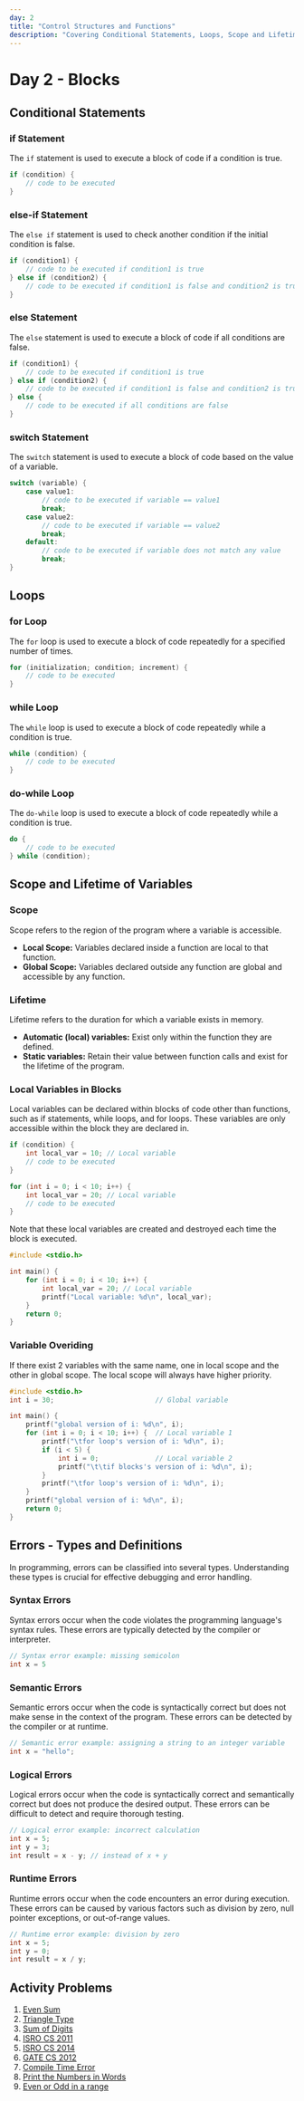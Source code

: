 ```yaml
---
day: 2
title: "Control Structures and Functions"
description: "Covering Conditional Statements, Loops, Scope and Lifetime of Variables and Errors"
---
```


# Day 2 - Blocks

## Conditional Statements

### if Statement
The `if` statement is used to execute a block of code if a condition is true.
```c
if (condition) {
    // code to be executed
}
```

### else-if Statement
The `else if` statement is used to check another condition if the initial condition is false.
```c
if (condition1) {
    // code to be executed if condition1 is true
} else if (condition2) {
    // code to be executed if condition1 is false and condition2 is true
}
```

### else Statement
The `else` statement is used to execute a block of code if all conditions are false.
```c
if (condition1) {
    // code to be executed if condition1 is true
} else if (condition2) {
    // code to be executed if condition1 is false and condition2 is true
} else {
    // code to be executed if all conditions are false
}
```

### switch Statement
The `switch` statement is used to execute a block of code based on the value of a variable.
```c
switch (variable) {
    case value1:
        // code to be executed if variable == value1
        break;
    case value2:
        // code to be executed if variable == value2
        break;
    default:
        // code to be executed if variable does not match any value
        break;
}
```

## Loops

### for Loop
The `for` loop is used to execute a block of code repeatedly for a specified number of times.

```c
for (initialization; condition; increment) {
    // code to be executed
}
```

### while Loop
The `while` loop is used to execute a block of code repeatedly while a condition is true.

```c
while (condition) {
    // code to be executed
}
```

### do-while Loop
The `do-while` loop is used to execute a block of code repeatedly while a condition is true.

```c
do {
    // code to be executed
} while (condition);
```

## Scope and Lifetime of Variables

### Scope
Scope refers to the region of the program where a variable is accessible.

- **Local Scope:** Variables declared inside a function are local to that function.
- **Global Scope:** Variables declared outside any function are global and accessible by any function.

### Lifetime
Lifetime refers to the duration for which a variable exists in memory.

- **Automatic (local) variables:** Exist only within the function they are defined.
- **Static variables:** Retain their value between function calls and exist for the lifetime of the program.

### Local Variables in Blocks
Local variables can be declared within blocks of code other than functions, such as if statements, while loops, and for loops. These variables are only accessible within the block they are declared in.

```c
if (condition) {
    int local_var = 10; // Local variable
    // code to be executed
}
```
```c
for (int i = 0; i < 10; i++) {
    int local_var = 20; // Local variable
    // code to be executed
}
```
Note that these local variables are created and destroyed each time the block is executed.
```c
#include <stdio.h>

int main() {
    for (int i = 0; i < 10; i++) {
        int local_var = 20; // Local variable
        printf("Local variable: %d\n", local_var);
    }
    return 0;
}
```

### Variable Overiding
If there exist 2 variables with the same name, one in local scope and the other in global scope. The local scope will always have higher priority.
```c
#include <stdio.h>
int i = 30;                         // Global variable

int main() {
    printf("global version of i: %d\n", i);
    for (int i = 0; i < 10; i++) {  // Local variable 1
        printf("\tfor loop's version of i: %d\n", i);
        if (i < 5) {
            int i = 0;              // Local variable 2
            printf("\t\tif blocks's version of i: %d\n", i);
        }
        printf("\tfor loop's version of i: %d\n", i);
    }
    printf("global version of i: %d\n", i);
    return 0;
}
```

## Errors - Types and Definitions
In programming, errors can be classified into several types. Understanding these types is crucial for effective debugging and error handling.

### Syntax Errors
Syntax errors occur when the code violates the programming language's syntax rules. These errors are typically detected by the compiler or interpreter.
```c
// Syntax error example: missing semicolon
int x = 5
```

### Semantic Errors
Semantic errors occur when the code is syntactically correct but does not make sense in the context of the program. These errors can be detected by the compiler or at runtime.
```c
// Semantic error example: assigning a string to an integer variable
int x = "hello";
```

### Logical Errors
Logical errors occur when the code is syntactically correct and semantically correct but does not produce the desired output. These errors can be difficult to detect and require thorough testing.
```c
// Logical error example: incorrect calculation
int x = 5;
int y = 3;
int result = x - y; // instead of x + y
```

### Runtime Errors
Runtime errors occur when the code encounters an error during execution. These errors can be caused by various factors such as division by zero, null pointer exceptions, or out-of-range values.
```c
// Runtime error example: division by zero
int x = 5;
int y = 0;
int result = x / y;
```

## Activity Problems
1. [Even Sum](https://www.codechef.com/practice/course/c/LPCAS06/problems/CASS27?tab=solution)
2. [Triangle Type](https://www.codechef.com/practice/course/c/LPCAS06/problems/CASS28?tab=solution)
3. [Sum of Digits](https://www.hackerrank.com/challenges/sum-of-digits-of-a-five-digit-number/problem?isFullScreen=true)
4. [ISRO CS 2011](https://gist.github.com/galaxygamerman/b9bb496865026f9cebdea9a56f3f992d#file-isro-cs-2011-md)
5. [ISRO CS 2014](https://gist.github.com/galaxygamerman/b9bb496865026f9cebdea9a56f3f992d#file-isro-cs-2014-md)
6. [GATE CS 2012 ](https://gist.github.com/galaxygamerman/b9bb496865026f9cebdea9a56f3f992d#file-gate-cs-2012-md)
7. [Compile Time Error](https://www.codechef.com/learn/course/c/LBCL07A/problems/PPSC28)
8. [Print the Numbers in Words](https://www.hackerrank.com/challenges/conditional-statements-in-c/problem?isFullScreen=true)
9. [Even or Odd in a range](https://www.hackerrank.com/challenges/for-loop-in-c/problem?isFullScreen=true)